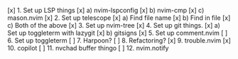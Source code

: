[x] 1. Set up LSP things
[x]     a) nvim-lspconfig
[x]     b) nvim-cmp
[x]     c) mason.nvim
[x] 2. Set up telescope
[x]     a) Find file name
[x]     b) Find in file
[x]     c) Both of the above
[x] 3. Set up nvim-tree
[x] 4. Set up git things.
[x]     a) Set up toggleterm with lazygit
[x]     b) gitsigns
[x] 5. Set up comment.nvim
[ ] 6. Set up toggleterm
[ ] 7. Harpoon?
[ ] 8. Refactoring?
[x] 9. trouble.nvim
[x] 10. copilot 
[ ] 11. nvchad buffer thingo
[ ] 12. nvim.notify
